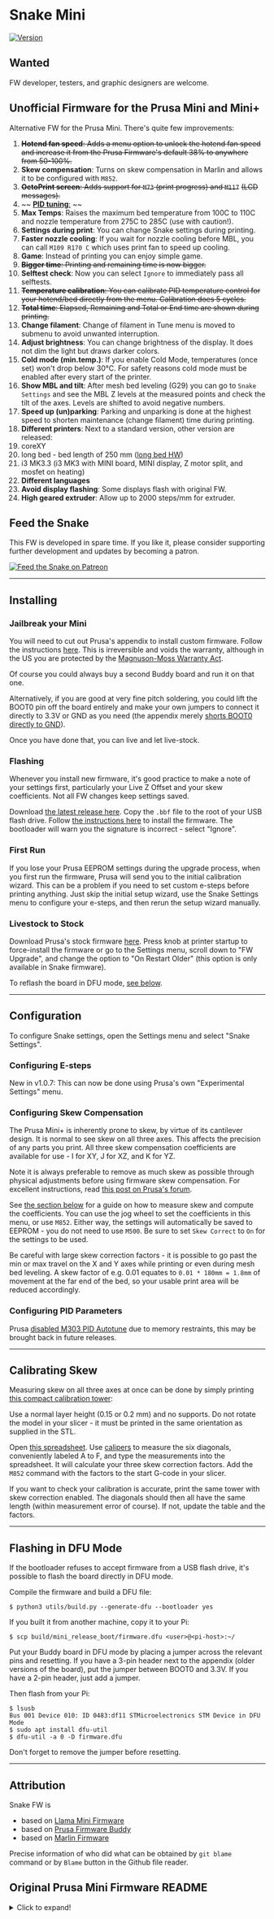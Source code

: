 # Snake Mini

[![Version](https://img.shields.io/github/v/release/Snake-FW/P32-FW?style=plastic)]()

## Wanted
FW developer, testers, and graphic designers are welcome.

## Unofficial Firmware for the Prusa Mini and Mini+

Alternative FW for the Prusa Mini. There's quite few improvements:

1. ~~**Hotend fan speed**: Adds a menu option to unlock the hotend fan speed~~
  ~~and increase it from the Prusa Firmware's default 38% to anywhere from 50-100%.~~
2. **Skew compensation**: Turns on skew compensation in Marlin and allows it to be configured with `M852`.
3. ~~**OctoPrint screen**: Adds support for `M73` (print progress) and `M117`~~
  ~~(LCD messages).~~
4. ~~ [**PID tuning**:](https://github.com/Snake-Edition/P32-FW#configuring-pid-parameters) ~~
5. **Max Temps**: Raises the maximum bed temperature from 100C to 110C
  and nozzle temperature from 275C to 285C (use with caution!).
6. **Settings during print**: You can change Snake settings during printing.
7. **Faster nozzle cooling**: If you wait for nozzle cooling before MBL, you can call `M109 R170 C`
  which uses print fan to speed up cooling.
8. **Game**: Instead of printing you can enjoy simple game.
9. ~~**Bigger time**: Printing and remaining time is now bigger.~~
10. **Selftest check**: Now you can select `Ignore` to immediately pass all selftests.
11. ~~**Temperature calibration**: You can calibrate PID temperature control for your hotend/bed directly from the menu. Calibration does 5 cycles.~~
12. ~~**Total time**: Elapsed, Remaining and Total or End time are shown during printing.~~
13. **Change filament**: Change of filament in Tune menu is moved to submenu to avoid unwanted interruption.
14. **Adjust brightness**: You can change brightness of the display. It does not dim the light but draws darker colors.
15. **Cold mode (min.temp.)**: If you enable Cold Mode, temperatures (once set) won't drop below 30°C. For safety reasons cold mode must be enabled after every start of the printer.
16. **Show MBL and tilt**: After mesh bed leveling (G29) you can go to `Snake Settings` and see the MBL Z levels at the measured points and check the tilt of the axes. Levels are shifted to avoid negative numbers.
17. **Speed up (un)parking**: Parking and unparking is done at the highest speed to shorten maintenance (change filament) time during printing.
18. **Different printers**: Next to a standard version, other version are released:
  1. coreXY
  1. long bed - bed length of 250 mm ([long bed HW](https://www.aliexpress.com/item/1005001632020501.html))
  1. i3 MK3.3 (i3 MK3 with MINI board, MINI display, Z motor split, and mosfet on heating)
19. **Different languages**
20. **Avoid display flashing**: Some displays flash with original FW.
21. **High geared extruder**: Allow up to 2000 steps/mm for extruder.

## Feed the Snake

This FW is developed in spare time. If you like it, please
consider supporting further development and updates by becoming a patron.

[![Feed the Snake on Patreon](https://img.shields.io/endpoint.svg?url=https%3A%2F%2Fshieldsio-patreon.vercel.app%2Fapi%3Fusername%3Despr14%26type%3Dpatrons&style=plastic)](https://patreon.com/espr14)

---

## Installing

### Jailbreak your Mini

You will need to cut out Prusa's appendix to install custom firmware.
Follow the instructions [here](https://help.prusa3d.com/en/article/flashing-custom-firmware-mini_14/).
This is irreversible and voids the warranty, although in the US
you are protected by the [Magnuson-Moss Warranty Act](https://www.ftc.gov/news-events/press-releases/2018/04/ftc-staff-warns-companies-it-illegal-condition-warranty-coverage).

Of course you could always buy a second Buddy board and run it on that one.

Alternatively, if you are good at very fine pitch soldering, you could
lift the BOOT0 pin off the board entirely and make your own jumpers
to connect it directly to 3.3V or GND as you need (the appendix merely
[shorts BOOT0 directly to GND](https://hackaday.com/2019/12/16/prusa-dares-you-to-break-their-latest-printer/)).

Once you have done that, you can live and let live-stock.


### Flashing

Whenever you install new firmware, it's good practice to make a note of your
settings first, particularly your Live Z Offset and your skew coefficients. Not all
FW changes keep settings saved.

Download [the latest release here](https://github.com/Snake-FW/P32-FW/releases).
Copy the `.bbf` file to the root of your USB flash drive.
Follow [the instructions here](https://help.prusa3d.com/en/guide/how-to-update-firmware-mini-mini_128421/)
to install the firmware. The bootloader will warn you the signature is
incorrect - select "Ignore".

### First Run

If you lose your Prusa EEPROM settings during the upgrade process,
when you first run the firmware, Prusa will send you to the initial
calibration wizard. This can be a problem if you need to set custom e-steps
before printing anything. Just skip the initial setup wizard,
use the Snake Settings menu to configure your e-steps, and
then rerun the setup wizard manually.

### Livestock to Stock

Download Prusa's stock firmware [here](https://www.prusa3d.com/drivers/).
Press knob at printer startup to force-install the firmware or go
to the Settings menu, scroll down to "FW Upgrade",
and change the option to "On Restart Older" (this option is only available
in Snake firmware).

To reflash the board in DFU mode, [see below](#flashing-in-dfu-mode).

---

## Configuration

To configure Snake settings, open the Settings menu and select "Snake Settings".

### Configuring E-steps

New in v1.0.7: This can now be done using Prusa's own "Experimental Settings" menu.

### Configuring Skew Compensation

The Prusa Mini+ is inherently prone to skew, by virtue of its cantilever
design. It is normal to see skew on all three axes. This affects the precision
of any parts you print. All three skew compensation coefficients are available
for use - I for XY, J for XZ, and K for YZ.

Note it is always preferable to remove as much skew as possible through physical
adjustments before using firmware skew compensation. For excellent
instructions, read [this post on Prusa's forum](https://forum.prusaprinters.org/forum/hardware-firmware-and-software-help/oh-no-were-skewed-prusa-mini-edition/).

See [the section below](#calibrating-skew) for a guide on how to measure skew
and compute the coefficients. You can use the jog wheel to set
the coefficients in this menu, or use `M852`. Either way, the settings
will automatically be saved to EEPROM - you do not need to use `M500`.
Be sure to set `Skew Correct` to `On` for the settings to be used.

Be careful with large skew correction factors - it is possible to go past
the min or max travel on the X and Y axes while printing or even during
mesh bed leveling. A skew factor of e.g. 0.01 equates to
`0.01 * 180mm = 1.8mm` of movement at the far end of the bed,
so your usable print area will be reduced accordingly.

### Configuring PID Parameters

Prusa [disabled M303 PID Autotune](https://github.com/prusa3d/Prusa-Firmware-Buddy/issues/3351#issuecomment-1866926815) due to memory restraints, this may be brought back in future releases.

---

## Calibrating Skew

Measuring skew on all three axes at once can be done by simply printing
[this compact calibration tower](doc/skew/skew.stl):

Use a normal layer height (0.15 or 0.2 mm) and no supports. Do not rotate the model in your slicer -
it must be printed in the same orientation as supplied in the STL.

Open [this spreadsheet](doc/skew/Skew_Calibration_Calculator.ods).
Use [calipers](https://amzn.to/3vVRgOl) to measure the six diagonals,
conveniently labeled A to F, and type the measurements
into the spreadsheet. It will calculate your three skew correction factors.
Add the `M852` command with the factors to the start G-code in your slicer.

If you want to check your calibration is accurate,
print the same tower with skew correction enabled. The diagonals should
then all have the same length (within measurement error of course). If not,
update the table and the factors.

---

## Flashing in DFU Mode

If the bootloader refuses to accept firmware from a USB flash drive,
it's possible to flash the board directly in DFU mode.

Compile the firmware and build a DFU file:

```
$ python3 utils/build.py --generate-dfu --bootloader yes
```

If you built it from another machine, copy it to your Pi:

```
$ scp build/mini_release_boot/firmware.dfu <user>@<pi-host>:~/
```

Put your Buddy board in DFU mode by placing a jumper across the relevant pins
and resetting. If you have a 3-pin header next to the appendix (older versions
of the board), put the jumper between BOOT0 and 3.3V. If you have a 2-pin header,
just add a jumper.

Then flash from your Pi:

```
$ lsusb
Bus 001 Device 010: ID 0483:df11 STMicroelectronics STM Device in DFU Mode
$ sudo apt install dfu-util
$ dfu-util -a 0 -D firmware.dfu
```

Don't forget to remove the jumper before resetting.

---

## Attribution
Snake FW is
- based on [Llama Mini Firmware](https://github.com/matthewlloyd/Llama-Mini-Firmware)
- based on [Prusa Firmware Buddy](https://github.com/prusa3d/Prusa-Firmware-Buddy)
- based on [Marlin Firmware](https://github.com/MarlinFirmware/Marlin)

Precise information of who did what can be obtained by `git blame` command or by `Blame` button in the Github file reader.

## Original Prusa Mini Firmware README
<details>
<summary>Click to expand!</summary>

# Buddy
This repository includes source code and firmware releases for the Original Prusa 3D printers based on the 32-bit ARM microcontrollers.

The currently supported models are:
- Original Prusa MINI/MINI+
- Original Prusa MK3.5
- Original Prusa MK3.9
- Original Prusa MK4
- Original Prusa XL

## Getting Started

### Requirements

- Python 3.8 or newer

### Cloning this repository

Run `git clone https://github.com/prusa3d/Prusa-Firmware-Buddy.git`.

### Building (on all platforms, without an IDE)

Run `python utils/build.py`. The binaries are then going to be stored under `./build/products`.

- Without any arguments, it will build a release version of the firmware for all supported printers and bootloader settings.
- Use `--build-type` to select build configurations to be built (`debug`, `release`).
- Use `--preset` to select for which printers the firmware should be built.
- By default, it will build the firmware in "prerelease mode" set to `beta`. You can change the prerelease using `--prerelease alpha`, or use `--final` to build a final version of the firmware.
- Use `--host-tools` to include host tools in the build (`png2font`, ...)
- Find more options using the `--help` flag!

#### Examples:

Build the firmware for MINI and XL in `debug` mode:

```bash
python utils/build.py --preset mini,xl --build-type debug
```

Build the firmware for MINI using a custom version of gcc-arm-none-eabi (available in `$PATH`) and use `Make` instead of `Ninja` (not recommended):

```bash
python utils/build.py --preset mini --toolchain cmake/AnyGccArmNoneEabi.cmake --generator 'Unix Makefiles'
```

#### Windows 10 troubleshooting

If you have python installed and in your PATH but still getting cmake error `Python3 not found.` Try running python and python3 from cmd. If one of it opens Microsoft Store instead of either opening python interpreter or complaining `'python3' is not recognized as an internal or external command,
operable program or batch file.` Open `manage app execution aliases` and disable `App Installer` association with `python.exe` and `python3.exe`.

### Development

The build process of this project is driven by CMake and `build.py` is just a high-level wrapper around it. As most modern IDEs support some kind of CMake integration, it should be possible to use almost any editor for development. Below are some documents describing how to setup some popular text editors.

- [Visual Studio Code](doc/editor/vscode.md)
- [Vim](doc/editor/vim.md)
- [Eclipse, STM32CubeIDE](doc/editor/stm32cubeide.md)
- [Other LSP-based IDEs (Atom, Sublime Text, ...)](doc/editor/lsp-based-ides.md)

#### Contributing

If you want to contribute to the codebase, please read the [Contribution Guidelines](doc/contributing.md).

#### XL and Puppies

With the XL, the situation gets a bit more complex. The firmware of XLBuddy contains firmwares for the puppies (Dwarf and Modularbed) to flash them when necessary. We support several ways of dealing with those firmwares when developing:

1. Build Dwarf/Modularbed firmware automatically and flash it on startup by XLBuddy (the default)
    - The Dwarf & ModularBed firmware will be built from this repo.
    - The puppies are going to be flashed on startup by the XLBuddy. The puppies have to be running the [Puppy Bootloader](http://github.com/prusa3d/Prusa-Bootloader-Puppy).

2. Build Dwarf/Modularbed from a given source directory and flash it on startup by XLBuddy.
    - Specify `DWARF_SOURCE_DIR`/`MODULARBED_SOURCE_DIR` CMake cache variable with the local repo you want to use.
    - Example below would build modularbed's firmware from /Projects/Prusa-Firmware-Buddy-ModularBed and include it in the xlBuddy firmware.
    ```
    cmake .. --preset xl_release_boot -DMODULARBED_SOURCE_DIR=/Projects/Prusa-Firmware-Buddy-ModularBed
    ```
    - You can also specify the build directory you want to use:
    ```
    cmake .. --preset xl_release_boot \
        -DMODULARBED_SOURCE_DIR=/Projects/Prusa-Firmware-Buddy-ModularBed  \
        -DMODULARBED_BINARY_DIR=/Projects/Prusa-Firmware-Buddy-ModularBed/build
    ```
3. Use pre-built Dwarf/Modularbed firmware and flash it on startup by xlBuddy
    - Specify the location of the .bin file with `DWARF_BINARY_PATH`/`MODULARBED_BINARY_PATH`.
    - For example
    ```
    cmake .. --preset xl_release_boot -DDWARF_BINARY_PATH=/Downloads/dwarf-4.4.0-boot.bin
    ```

4. Do not include any puppy firmware, and do not flash the puppies by XLBuddy.
    ```
    -DENABLE_PUPPY_BOOTLOAD=NO
    ```
    - With the `ENABLE_PUPPY_BOOTLOAD` set to false, the project will disable Puppy flashing & interaction with Puppy bootloaders.
    - It is up to you to flash the correct firmware to the puppies (noboot variant).

5. Keep bootloaders but do not write firmware on boot.
    ```
    -DPUPPY_SKIP_FLASH_FW=YES
    ```
    - With the `PUPPY_SKIP_FLASH_FW` set to true, the project will disable Puppy flashing on boot.
    - You can keep other puppies that are not debugged in the same state as before.
    - Use puppy build config with bootloaders (e.g. `xl-dwarf_debug_boot`) on one or more puppies.
    - Recommend breakpoint at the end of `puppy_task_body()` to prevent buddy from resetting the puppy immediately when puppy stops on breakpoint.

See /ProjectOptions.cmake for more information about those cache variables.

#### Running tests

```bash
mkdir build-tests
cd build-tests
cmake ..
make tests
ctest .
```

The simplest way to to debug (step through) a test is to specify CMAKE_BUILD_TYPE when configuring `cmake -DCMAKE_BUILD_TYPE=Debug ..` , build it with `make tests` as previously stated and then run the test with `gdb <path to test binary>` e.g. `gdb tests/unit/configuration_store/eeprom_unit_tests`.

## Flashing Custom Firmware

To install custom firmware, you have to break the appendix on the board. Learn how to in the following article https://help.prusa3d.com/article/zoiw36imrs-flashing-custom-firmware.

## Feedback

- [Feature Requests from Community](https://github.com/prusa3d/Prusa-Firmware-Buddy/labels/feature%20request)

## Credits

- [Marlin](https://marlinfw.org/) - 3D printing core driver
- [Klipper](https://www.klipper3d.org/) - input shaper code based on Klipper

## License

The firmware source code is licensed under the GNU General Public License v3.0 and the graphics and design are licensed under Attribution-NonCommercial-ShareAlike 4.0 International (CC BY-NC-SA 4.0). Fonts are licensed under different license (see [LICENSE](LICENSE.md)).
</details>
